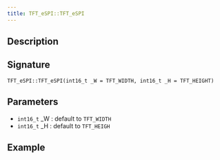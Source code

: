 ```yaml
---
title: TFT_eSPI::TFT_eSPI
---
```


## Description



## Signature

`TFT_eSPI::TFT_eSPI(int16_t _W = TFT_WIDTH, int16_t _H = TFT_HEIGHT)`

## Parameters

* `int16_t` _W : default to `TFT_WIDTH`
* `int16_t` _H : default to `TFT_HEIGH`

## Example

